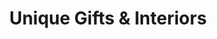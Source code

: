---
title: "Unique Gifts & Interiors"
url: /hunstanton/unique-gifts-und-interiors/
shop: Andenken
---